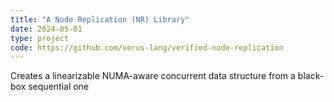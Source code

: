 ```yaml
---
title: "A Node Replication (NR) Library"
date: 2024-05-01
type: project
code: https://github.com/verus-lang/verified-node-replication
---
```

Creates a linearizable NUMA-aware concurrent data structure from a black-box sequential one
